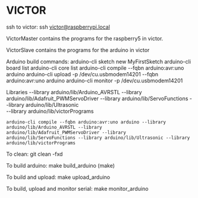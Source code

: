 # VICTOR

ssh to victor:
   ssh victor@raspberrypi.local

VictorMaster contains the programs for the raspberry5 in victor. 

VictorSlave contains the programs for the arduino in victor


Arduino build commands:
	arduino-cli sketch new MyFirstSketch
	arduino-cli board list
	arduino-cli core list
	arduino-cli compile --fqbn arduino:avr:uno arduino
	arduino-cli upload -p /dev/cu.usbmodem14201 --fqbn arduino:avr:uno arduino
	arduino-cli monitor -p /dev/cu.usbmodem14201

Libraries
	--library arduino/lib/Arduino_AVRSTL
	--library arduino/lib/Adafruit_PWMServoDriver
	--library arduino/lib/ServoFunctions
	--library arduino/lib/Ultrasonic	
	--library arduino/lib/victorPrograms
	
	arduino-cli compile --fqbn arduino:avr:uno arduino --library arduino/lib/Arduino_AVRSTL --library arduino/lib/Adafruit_PWMServoDriver --library arduino/lib/ServoFunctions --library arduino/lib/Ultrasonic --library arduino/lib/victorPrograms


To clean:
	git clean -fxd

To build arduino:
	make build_arduino  (make)

To build and upload:
	make upload_arduino

To build, upload and monitor serial:
	make monitor_arduino













